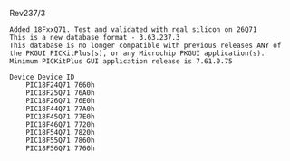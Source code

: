 Rev237/3

    Added 18FxxQ71. Test and validated with real silicon on 26Q71
    This is a new database format - 3.63.237.3
    This database is no longer compatible with previous releases ANY of the PKGUI PICKitPlus(s), or any Microchip PKGUI application(s).  
    Minimum PICKitPlus GUI application release is 7.61.0.75

    Device Device ID
        PIC18F24Q71 7660h
        PIC18F25Q71 76A0h
        PIC18F26Q71 76E0h
        PIC18F44Q71 77A0h
        PIC18F45Q71 77E0h
        PIC18F46Q71 7720h
        PIC18F54Q71 7820h
        PIC18F55Q71 7860h
        PIC18F56Q71 7760h
        